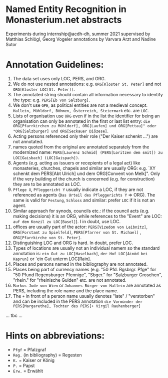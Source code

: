 Named Entity Recognition in Monasterium.net abstracts
=====================================================

Experiments during internship@acdh-dh, summer 2021
supervised by Matthias Schlögl, Georg Vogeler
annotations by Varvara Arzt and Nadine Sutor

# Annotation Guidelines:
1. The data set uses only LOC, PERS, and ORG.
1. We do not use nested annotations: e.g. `ORG[Kloster St. Peter]` and not `ORG[Kloster LOC[St. Peter]]`.
1. The annotated string should contain all information necessary to identify the type: e.g. `PERS[Eb von Salzburg]`.
1. We don't use `GPE`, as political entities are not a medieval concept. `Hallein, Mühldorf, Böhmen, Österreich, Steiermark` etc. are `LOC`.
1. Lists of organisation use `ORG` even if in the list the identifier for being an organisation can only be annotated in the first or last list entry: `die ORG[Pfarrkirchen zu Mühldorf], ORG[Laufen] und ORG[Pettau]" oder "ORG[Salzburger] und ORG[Seckauer Diözese]`.
1. Acting persons referenced only their role ("Der Kaiser schenkt ...") are not annotated.
1. names quoted from the original are annotated separately from the modernized name: `PERS[Laurenz Schmid] (PERS[Loritzen dem smit]) zu LOC[Gaisbach] (LOC[Gaispach])`.
1. Agents (e.g. acting as issuers or recepients of a legal act) like monasteries, churches, chapels and similar are usually ORG: e.g. `XY schenkt dem PERS[Abt Ulrich] und dem ORG[Convent von Melk]". Only if the very building of the church is concerned (e.g. for construction) they are to be annotated as LOC.
1. `Pflege X`, `Pfleggericht Y` usually indicate a LOC, if they are not referenced as agents (`Das Urteil des Pfleggerichts Y` => ORG). The same is valid for `Festung`, `Schloss` and similar: prefer `LOC` if it is not an agent.
1. Similar approach for synods, councils etc.: if the council acts (e.g. making decisions) it is an ORG, while references to the "Event" are LOC: `auf dem Konzil zu LOC[Basel]`). I in doubt, use LOC.
1. offices are usually part of the actor: `PERS[Vizedom von Leibnitz]`, `ORG[Forstamt zu Spielfeld]`, `PERS[Pfarrer von St. Michael]` , `ORG[Pfarrkirche von St. Peter]`.
1. Distinguishing LOC and ORG is hard. In doubt, prefer LOC.
1. Types of locations are usually not an individual namem so the standard annotation is: `ein Gut zu LOC[Haselbach]`, `der Hof LOC[Ainöd bei Kaprun]` or `ein Gut unterm LOC[Rain].
1. Places and persons named in the bibliography are not annotated.
1. Places being part of currency names (e.g. "50 Pfd. Rgsbrgr. Pfge" for "50 Pfund Regensburger Pfennige", "Sbger." for "Salzburger Groschen", "rhein." for "rheinische Gulden" etc. are not annotated.
1. `Markus Jude von Wien` or `Johannes Bürger von Hallein` are annotated as PERS, including the role name and the place name.
1. The `+` in front of a person name usually denotes "late" / "verstorben" and can be included in the PERS annotation `die Vormünder der PERS[Margarethe], Tochter des PERS[+ Virgil Rauhenberger]`

... tbc ...

# Hints on abbreviations:
- `Pfgf` = Pfalzgraf
- `Reg.` (in bibliography) = Regesten
- `K.` = Kaiser or König
- `P.` = Papst
- `Erw.` = Erwählt

